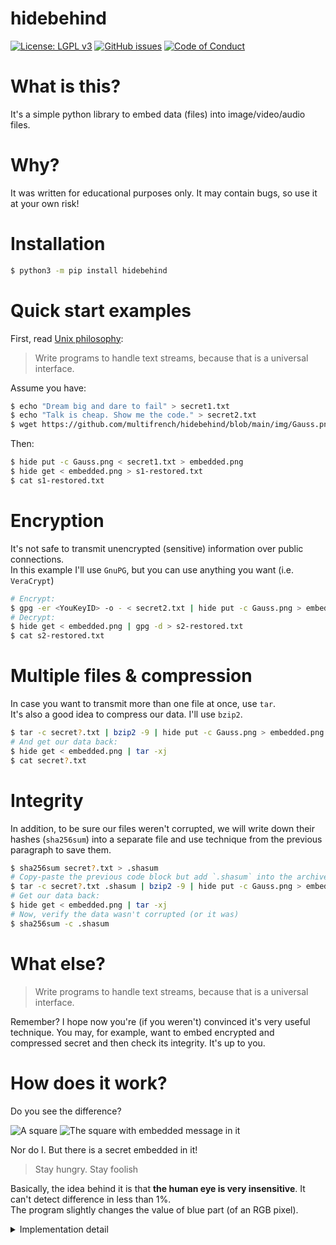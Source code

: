 hidebehind
=====
[![License: LGPL v3](https://img.shields.io/badge/License-LGPL%20v3-blue.svg)](https://www.gnu.org/licenses/lgpl-3.0)
[![GitHub issues](https://img.shields.io/github/issues-raw/multifrench/hidebehind)](https://github.com/multifrench/cover/issues)
[![Code of Conduct](https://img.shields.io/badge/code%20of-conduct-ff69b4.svg?style=flat)](https://github.com/multifrench/hidebehind/blob/main/CODE_OF_CONDUCT.md)

What is this?
=============
It's a simple python library to embed data (files) into image/video/audio files.

Why?
=======
It was written for educational purposes only. It may contain bugs, so use it at your own risk!

Installation
============
```bash
$ python3 -m pip install hidebehind
```

Quick start examples
====================
First, read [Unix philosophy](https://en.wikipedia.org/wiki/Unix_philosophy#Origin):
> Write programs to handle text streams, because that is a universal interface. 

Assume you have:
```bash
$ echo "Dream big and dare to fail" > secret1.txt
$ echo "Talk is cheap. Show me the code." > secret2.txt
$ wget https://github.com/multifrench/hidebehind/blob/main/img/Gauss.png
```
Then:
```bash
$ hide put -c Gauss.png < secret1.txt > embedded.png
$ hide get < embedded.png > s1-restored.txt
$ cat s1-restored.txt
```

Encryption
==========
It's not safe to transmit unencrypted (sensitive) information over public connections.  
In this example I'll use `GnuPG`, but you can use anything you want (i.e. `VeraCrypt`)
```bash
# Encrypt:
$ gpg -er <YouKeyID> -o - < secret2.txt | hide put -c Gauss.png > embedded.png
# Decrypt:
$ hide get < embedded.png | gpg -d > s2-restored.txt
$ cat s2-restored.txt
```

Multiple files & compression
============================
In case you want to transmit more than one file at once, use `tar`.  
It's also a good idea to compress our data. I'll use `bzip2`.
```bash
$ tar -c secret?.txt | bzip2 -9 | hide put -c Gauss.png > embedded.png
# And get our data back:
$ hide get < embedded.png | tar -xj
$ cat secret?.txt
```

Integrity
=========
In addition, to be sure our files weren't corrupted, we will write down their hashes (`sha256sum`) into a separate file and use technique from the previous paragraph to save them.
```bash
$ sha256sum secret?.txt > .shasum
# Copy-paste the previous code block but add `.shasum` into the archive.
$ tar -c secret?.txt .shasum | bzip2 -9 | hide put -c Gauss.png > embedded.png
# Get our data back:
$ hide get < embedded.png | tar -xj
# Now, verify the data wasn't corrupted (or it was)
$ sha256sum -c .shasum
```

What else?
=====================
> Write programs to handle text streams, because that is a universal interface.

Remember? I hope now you're (if you weren't) convinced it's very useful technique. 
You may, for example, want to embed encrypted and compressed secret and then check its integrity. It's up to you.




How does it work?
=================
Do you see the difference?

![A square](https://github.com/multifrench/hidebehind/blob/main/img/square.png)
![The square with embedded message in it](https://github.com/multifrench/hidebehind/blob/main/img/square-embedded.png)

Nor do I. But there is a secret embedded in it!
> Stay hungry. Stay foolish

Basically, the idea behind it is that **the human eye is very insensitive**. It can't detect difference in less than 1%.  
The program slightly changes the value of blue part (of an RGB pixel). 

<details>
  <summary>Implementation detail</summary>
  Assume we want to hide a sequence of bytes <code>S</code> (that's our secret message; it's not necessarily a string of printable characters, i.e. a binary file) into
  an image <code>I</code>. For simplicity, we assume an image is an <code>NxMx3</code> array, where <code>I[i][j]</code> is <code>[red, green, blue]</code>. We are only interested in <code>0 <= blue < 256</code> value.
  It's possible to represent it as a binary number. For example, <code>55 = 0b110111</code>. If we clear last least significant bit, we get <code>0b110110 = 54</code>. We changed the value of it only by less than <code>0.4%</code>!  
  Having done so, now we can store the payload there. Yes, a bit of the payload goes into one pixel. If we want to embed more, we modify two least significant bits. The maximum difference then will be <code>1.2%</code>, but it's still OK.
</details>
